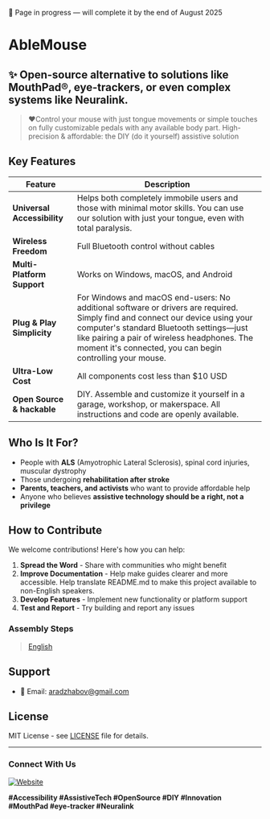 🚧 Page in progress — will complete it by the end of August 2025

# AbleMouse

## ✨ Open-source alternative to solutions like **MouthPad®**, **eye-trackers**, or even complex systems like **Neuralink**.
> ❤️Control your mouse with just tongue movements or simple touches on fully customizable pedals with any available body part.
High-precision & affordable: the DIY (do it yourself) assistive solution


## Key Features

| Feature | Description |
|---------|-------------|
| **Universal Accessibility** | Helps both completely immobile users and those with minimal motor skills. You can use our solution with just your tongue, even with total paralysis. |
| **Wireless Freedom** | Full Bluetooth control without cables |
| **Multi-Platform Support** | Works on Windows, macOS, and Android |
| **Plug & Play Simplicity** | For Windows and macOS end-users: No additional software or drivers are required. Simply find and connect our device using your computer's standard Bluetooth settings—just like pairing a pair of wireless headphones. The moment it's connected, you can begin controlling your mouse.
| **Ultra-Low Cost** | All components cost less than $10 USD |
| **Open Source & hackable** | DIY. Assemble and customize it yourself in a garage, workshop, or makerspace. All instructions and code are openly available.

## Who Is It For?

- People with **ALS** (Amyotrophic Lateral Sclerosis), spinal cord injuries, muscular dystrophy
- Those undergoing **rehabilitation after stroke**
- **Parents, teachers, and activists** who want to provide affordable help
- Anyone who believes **assistive technology should be a right, not a privilege**

## How to Contribute

We welcome contributions! Here's how you can help:

1. **Spread the Word** - Share with communities who might benefit
2. **Improve Documentation** - Help make guides clearer and more accessible. Help translate README.md to make this project available to non-English speakers.
3. **Develop Features** - Implement new functionality or platform support
4. **Test and Report** - Try building and report any issues

### Assembly Steps
> [English](/docs/en/assemble-guide.md) 

## Support
- 📧 Email: aradzhabov@gmail.com

## License

MIT License - see [LICENSE](LICENSE) file for details.

---

### Connect With Us

[![Website](https://img.shields.io/badge/Website-Learn%20More-green)](https://aradzhabov.github.io/gagarin_data_labs/)

**#Accessibility #AssistiveTech #OpenSource #DIY #Innovation #MouthPad #eye-tracker #Neuralink**
